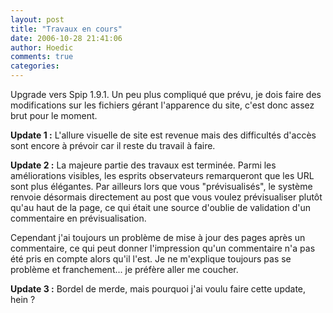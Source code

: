 ```yaml
---
layout: post
title: "Travaux en cours"
date: 2006-10-28 21:41:06
author: Hoedic
comments: true
categories: 
---
```



Upgrade vers Spip 1.9.1. Un peu plus compliqué que prévu, je dois faire des modifications sur les fichiers gérant l'apparence du site, c'est donc assez brut pour le moment.

**Update 1 :** L'allure visuelle de site est revenue mais des difficultés d'accès sont encore à prévoir car il reste du travail à faire.

**Update 2 :** La majeure partie des travaux est terminée. Parmi les améliorations visibles, les esprits observateurs remarqueront que les URL sont plus élégantes. Par ailleurs lors que vous "prévisualisés", le système renvoie désormais directement au post que vous voulez prévisualiser plutôt qu'au haut de la page, ce qui était une source d'oublie de validation d'un commentaire en prévisualisation.

Cependant j'ai toujours un problème de mise à jour des pages après un commentaire, ce qui peut donner l'impression qu'un commentaire n'a pas été pris en compte alors qu'il l'est. Je ne m'explique toujours pas se problème et franchement... je préfère aller me coucher.

**Update 3 :** Bordel de merde, mais pourquoi j'ai voulu faire cette update, hein ?